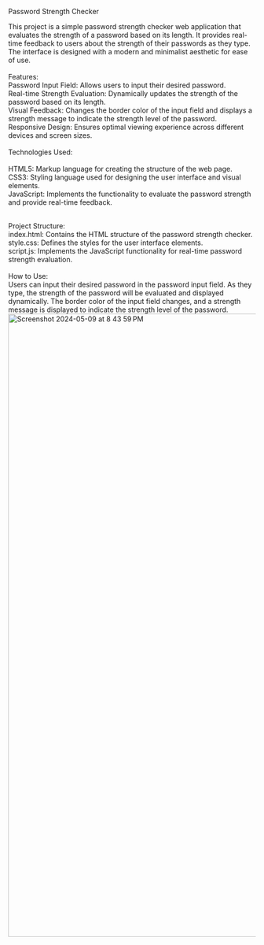 Password Strength Checker

This project is a simple password strength checker web application that evaluates the strength of a password based on its length. It provides real-time feedback to users about the strength of their passwords as they type. The interface is designed with a modern and minimalist aesthetic for ease of use.<br>
<br>
Features:
<br>
Password Input Field: Allows users to input their desired password.<br>
Real-time Strength Evaluation: Dynamically updates the strength of the password based on its length.<br>
Visual Feedback: Changes the border color of the input field and displays a strength message to indicate the strength level of the password.<br>
Responsive Design: Ensures optimal viewing experience across different devices and screen sizes.<br>
<br>
Technologies Used:<br>
<br>
HTML5: Markup language for creating the structure of the web page.<br>
CSS3: Styling language used for designing the user interface and visual elements.<br>
JavaScript: Implements the functionality to evaluate the password strength and provide real-time feedback.<br>
<br>

Project Structure:
<br>
index.html: Contains the HTML structure of the password strength checker.<br>
style.css: Defines the styles for the user interface elements.<br>
script.js: Implements the JavaScript functionality for real-time password strength evaluation.<br>
<br>
How to Use:<br>
Users can input their desired password in the password input field. As they type, the strength of the password will be evaluated and displayed dynamically. The border color of the input field changes, and a strength message is displayed to indicate the strength level of the password.
<br>
<img width="1266" alt="Screenshot 2024-05-09 at 8 43 59 PM" src="https://github.com/kajal-002/Password-Strength/assets/168257828/6ea7b45c-7462-4862-b270-fad0e0a8e3fe">
